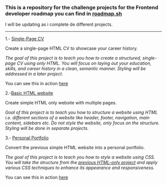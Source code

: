 
### This is a repository for the challenge projects for the Frontend developer roadmap you can find in [roadmap.sh](https://roadmap.sh/)

I will be updating as i complete de different projects.


------------

1.- [Single-Page CV](https://roadmap.sh/projects/single-page-cv)

Create a single-page HTML CV to showcase your career history.

*The goal of this project is to teach you how to create a structured, single-page CV using only HTML. You will focus on laying out your education, skills, and career history in a clean, semantic manner. Styling will be addressed in a later project.*

You can see this in action [here](http://jonano.free.nf/Single-Page-CV/index.html)

2.-[Basic HTML website](https://roadmap.sh/projects/basic-html-website)

Create simple HTML only website with multiple pages.

*Goal of this project is to teach you how to structure a website using HTML i.e. different sections of a website like header, footer, navigation, main content, sidebars etc. Do not style the website, only focus on the structure. Styling will be done in separate projects.*

3.- [Personal Portfolio](https://roadmap.sh/projects/portfolio-website)

Convert the previous simple HTML website into a personal portfolio.

*The goal of this project is to teach you how to style a website using CSS. You will take the structure from the [previous HTML-only project](https://roadmap.sh/projects/basic-html-website) and apply various CSS techniques to enhance its appearance and responsiveness.*

You can see this in action [here](http://jonano.free.nf/)
